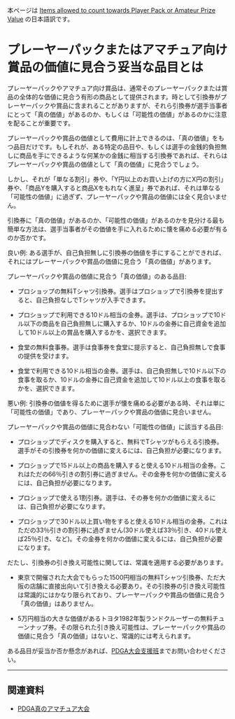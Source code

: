 本ページは
[Items allowed to count towards Player Pack or Amateur Prize Value](
https://www.pdga.com/files/pdga_allowable_items_towards_player_pack_value.pdf)
の日本語訳です。

# プレーヤーパックまたはアマチュア向け賞品の価値に見合う妥当な品目とは

プレーヤーパックやアマチュア向け賞品は、通常そのプレーヤーパックまたは賞品の全体的な価値に見合う有形の商品として提供されます。時として引換券がプレーヤーパックや賞品に含まれることがありますが、それら引換券が選手当事者にとって「真の価値」があるのか、もしくは「可能性の価値」があるのかに注意を配ることが重要です。

プレーヤーパックや賞品の価値として費用に計上できるのは、「真の価値」をもつ品目だけです。もしそれが、ある特定の品目や、もしくは選手の金銭的負担無しに商品を手にできるような何某かの金銭に相当する引換券であれば、それらはプレーヤーパックや賞品の価値として「真の価値」に見合うでしょう。

しかし、それが「単なる割引」券や、「Y円以上のお買い上げの方にX円の割引」券や、「商品Yを購入すると商品Xをもれなく進呈」券であれば、それは単なる「可能性の価値」に過ぎず、プレーヤーパックや賞品の価値には全く見合いません。

引換券に「真の価値」があるのか、「可能性の価値」があるのかを見分ける最も簡単な方法は、選手当事者がその価値を手に入れるために懐を痛める必要が有るのか否かです。

良い例: ある選手が、自己負担無しに引換券の価値を手にすることができれば、それにはプレーヤーパックや賞品の価値に見合う「真の価値」があります。

プレーヤーパックや賞品の価値に見合う「真の価値」のある品目:

* プロショップの無料Tシャツ引換券。選手はプロショップで引換券を提出すると、自己負担なしでTシャツが入手できます。

* プロショップで利用できる10ドル相当の金券。選手は、プロショップで10ドル以下の商品を自己負担無しに購入するか、10ドルの金券に自己資金を追加して10ドル以上の賞品を購入するかを、選択できます。

* 食堂の無料食事券。選手は食事券を食堂に提示すると、自己負担無しで食事の提供を受けます。

* 食堂で利用できる10ドル相当の金券。選手は、自己負担無しで10ドル以下の食事を取るか、10ドルの金券に自己資金を追加して10ドル以上の食事を取るかを、選択できます。

悪い例: 引換券の価値を得るために選手が懐を痛める必要がある時、それは単に「可能性の価値」であり、プレーヤーパックや賞品の価値に見合いません。

プレーヤーパックや賞品の価値に見合わない「可能性の価値」に該当する品目:

* プロショップでディスクを購入すると、無料でTシャツがもらえる引換券。選手がその引換券を何かの価値に変えるには、自己負担が必要になります。

* プロショップで15ドル以上の商品を購入すると使える10ドル相当の金券。これはただの66％引きの割引券に過ぎません。その金券を何かの価値に変えるには、自己負担が必要になります。

* プロショップで使える1割引券。選手は、その券を何かの価値に変えるには、自己負担が必要になります。

* プロショップで30ドル以上買い物をすると使える10ドル相当の金券。これはただの33％引きの割引券に過ぎません(30ドル使えば33％引き、40ドル使えば25％引き、など)。その金券を何かの価値に変えるには、自己負担が必要になります。

だたし、引換券の引き換え可能性に関しては、常識を適用する必要があります。

* 東京で開催された大会でもらった1500円相当の無料Tシャツ引換券、ただ大阪の店舗に直接出向いて引き換える必要あり。その引換券の引き換え可能性は常識的にはかなり限られており、プレーヤーパックや賞品の価値に見合う「真の価値」はありません。

* 5万円相当の大きな価値があるトヨタ1982年製ランドクルーザーの無料チューンナップ券。その限られた引き換え可能性は、プレーヤーパックや賞品の価値に見合う「真の価値」はないと、常識的には考えられます。

ある品目が妥当か否か懸念があれば、[PDGA大会支援班](https://www.pdga.com/contact/eventsupport)までお問い合わせください。

---

## 関連資料

* [PDGA真のアマチュア大会](/libraries/trueamateur)
